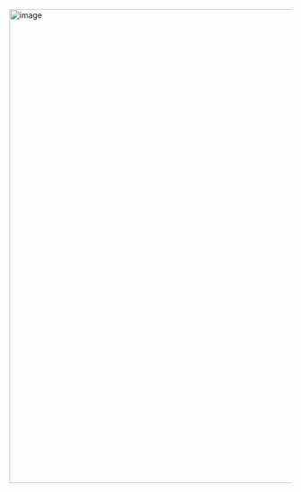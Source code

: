 <img width="1785" height="846" alt="image" src="https://github.com/user-attachments/assets/aae5d77e-016f-4ded-82b2-b2fb2337d3f1" />
